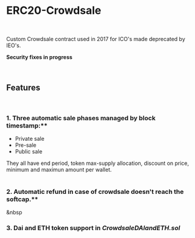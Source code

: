 # ERC20-Crowdsale  

&nbsp;  

Custom Crowdsale contract used in 2017 for ICO's made deprecated by IEO's.  

**Security fixes in progress**  

&nbsp;

## Features  

&nbsp;

### 1. Three automatic sale phases managed by block timestamp:**
  - Private sale  
  - Pre-sale    
  - Public sale  
  
They all have end period, token max-supply allocation, discount on price, minimum and maximun amount per wallet.  
&nbsp;

### 2. Automatic refund in case of crowdsale doesn't reach the softcap.**  

&nbsp

### 3. Dai and ETH token support in *CrowdsaleDAIandETH.sol*
